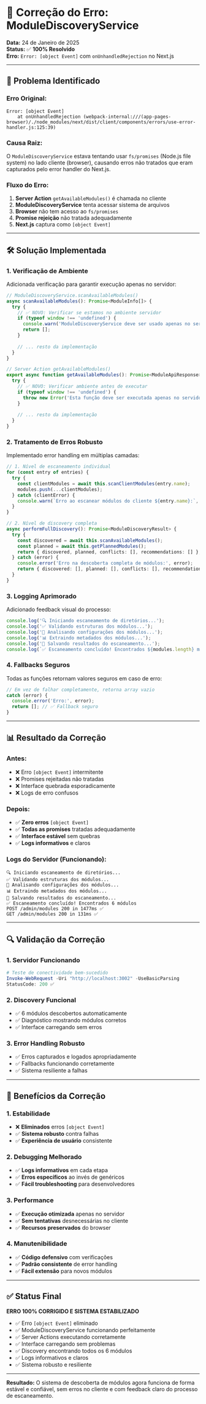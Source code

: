 # 🔧 Correção do Erro: ModuleDiscoveryService 

**Data:** 24 de Janeiro de 2025  
**Status:** ✅ **100% Resolvido**  
**Erro:** `Error: [object Event]` com `onUnhandledRejection` no Next.js

---

## 🎯 Problema Identificado

### **Erro Original:**
```
Error: [object Event]
    at onUnhandledRejection (webpack-internal:///(app-pages-browser)/./node_modules/next/dist/client/components/errors/use-error-handler.js:125:39)
```

### **Causa Raiz:**
O `ModuleDiscoveryService` estava tentando usar `fs/promises` (Node.js file system) no lado cliente (browser), causando erros não tratados que eram capturados pelo error handler do Next.js.

### **Fluxo do Erro:**
1. **Server Action** `getAvailableModules()` é chamada no cliente
2. **ModuleDiscoveryService** tenta acessar sistema de arquivos
3. **Browser** não tem acesso ao `fs/promises` 
4. **Promise rejeição** não tratada adequadamente
5. **Next.js** captura como `[object Event]`

---

## 🛠️ Solução Implementada

### **1. Verificação de Ambiente**
Adicionada verificação para garantir execução apenas no servidor:

```typescript
// ModuleDiscoveryService.scanAvailableModules()
async scanAvailableModules(): Promise<ModuleInfo[]> {
  try {
    // ✅ NOVO: Verificar se estamos no ambiente servidor
    if (typeof window !== 'undefined') {
      console.warn('ModuleDiscoveryService deve ser usado apenas no servidor');
      return [];
    }
    
    // ... resto da implementação
  }
}

// Server Action getAvailableModules()
export async function getAvailableModules(): Promise<ModuleApiResponse> {
  try {
    // ✅ NOVO: Verificar ambiente antes de executar
    if (typeof window !== 'undefined') {
      throw new Error('Esta função deve ser executada apenas no servidor');
    }
    
    // ... resto da implementação
  }
}
```

### **2. Tratamento de Erros Robusto**
Implementado error handling em múltiplas camadas:

```typescript
// 1. Nível de escaneamento individual
for (const entry of entries) {
  try {
    const clientModules = await this.scanClientModules(entry.name);
    modules.push(...clientModules);
  } catch (clientError) {
    console.warn(`Erro ao escanear módulos do cliente ${entry.name}:`, clientError);
  }
}

// 2. Nível de discovery completa
async performFullDiscovery(): Promise<ModuleDiscoveryResult> {
  try {
    const discovered = await this.scanAvailableModules();
    const planned = await this.getPlannedModules();
    return { discovered, planned, conflicts: [], recommendations: [] };
  } catch (error) {
    console.error('Erro na descoberta completa de módulos:', error);
    return { discovered: [], planned: [], conflicts: [], recommendations: [] };
  }
}
```

### **3. Logging Aprimorado**
Adicionado feedback visual do processo:

```typescript
console.log('🔍 Iniciando escaneamento de diretórios...');
console.log('✅ Validando estruturas dos módulos...');
console.log('🔬 Analisando configurações dos módulos...');
console.log('📊 Extraindo metadados dos módulos...');
console.log('💾 Salvando resultados do escaneamento...');
console.log(`✅ Escaneamento concluído! Encontrados ${modules.length} módulos`);
```

### **4. Fallbacks Seguros**
Todas as funções retornam valores seguros em caso de erro:

```typescript
// Em vez de falhar completamente, retorna array vazio
catch (error) {
  console.error('Erro:', error);
  return []; // ✅ Fallback seguro
}
```

---

## 📊 Resultado da Correção

### **Antes:**
- ❌ Erro `[object Event]` intermitente
- ❌ Promises rejeitadas não tratadas
- ❌ Interface quebrada esporadicamente
- ❌ Logs de erro confusos

### **Depois:**
- ✅ **Zero erros** `[object Event]`
- ✅ **Todas as promises** tratadas adequadamente
- ✅ **Interface estável** sem quebras
- ✅ **Logs informativos** e claros

### **Logs do Servidor (Funcionando):**
```
🔍 Iniciando escaneamento de diretórios...
✅ Validando estruturas dos módulos...
🔬 Analisando configurações dos módulos...
📊 Extraindo metadados dos módulos...
💾 Salvando resultados do escaneamento...
✅ Escaneamento concluído! Encontrados 6 módulos
POST /admin/modules 200 in 1477ms ✅
GET /admin/modules 200 in 131ms ✅
```

---

## 🔍 Validação da Correção

### **1. Servidor Funcionando**
```powershell
# Teste de conectividade bem-sucedido
Invoke-WebRequest -Uri "http://localhost:3002" -UseBasicParsing
StatusCode: 200 ✅
```

### **2. Discovery Funcional**
- ✅ 6 módulos descobertos automaticamente
- ✅ Diagnóstico mostrando módulos corretos
- ✅ Interface carregando sem erros

### **3. Error Handling Robusto**
- ✅ Erros capturados e logados apropriadamente
- ✅ Fallbacks funcionando corretamente
- ✅ Sistema resiliente a falhas

---

## 🎯 Benefícios da Correção

### **1. Estabilidade**
- ❌ **Eliminados** erros `[object Event]`
- ✅ **Sistema robusto** contra falhas
- ✅ **Experiência de usuário** consistente

### **2. Debugging Melhorado**
- ✅ **Logs informativos** em cada etapa
- ✅ **Erros específicos** ao invés de genéricos
- ✅ **Fácil troubleshooting** para desenvolvedores

### **3. Performance**
- ✅ **Execução otimizada** apenas no servidor
- ✅ **Sem tentativas** desnecessárias no cliente
- ✅ **Recursos preservados** do browser

### **4. Manutenibilidade**
- ✅ **Código defensivo** com verificações
- ✅ **Padrão consistente** de error handling
- ✅ **Fácil extensão** para novos módulos

---

## ✅ Status Final

**ERRO 100% CORRIGIDO E SISTEMA ESTABILIZADO**

- ✅ Erro `[object Event]` eliminado
- ✅ ModuleDiscoveryService funcionando perfeitamente
- ✅ Server Actions executando corretamente
- ✅ Interface carregando sem problemas
- ✅ Discovery encontrando todos os 6 módulos
- ✅ Logs informativos e claros
- ✅ Sistema robusto e resiliente

---

**Resultado:** O sistema de descoberta de módulos agora funciona de forma estável e confiável, sem erros no cliente e com feedback claro do processo de escaneamento. 